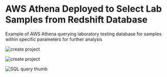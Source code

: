 # AWS Athena Deployed to Select Lab Samples from Redshift Database

Example of AWS Athena querying laboratory testing database for samples within specific parameters for further analysis

![create project](https://github.com/user-attachments/assets/c87ca027-25e7-4f87-8775-68c7010471dc)

![create project](https://github.com/user-attachments/assets/fbcca8a2-242e-4739-a4d8-68039f1a5142)

![SQL query thumb](https://github.com/user-attachments/assets/7c4ccffb-8839-4487-8020-f28ee15bb851)
